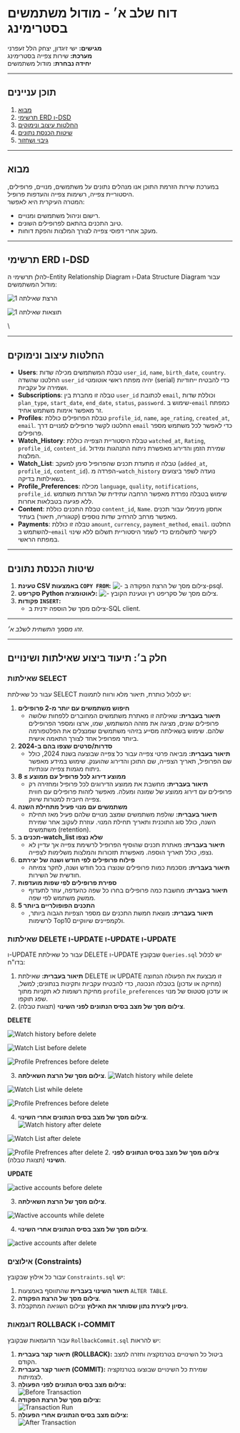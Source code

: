 # דוח שלב א׳ - מודול משתמשים בסטרימינג

**מגישים:** ישי זיגדון, יצחק הלל זעפרני\
**מערכת:** שירות צפייה בסטרימינג\
**יחידה נבחרת:** מודול משתמשים

---

## תוכן עניינים

1. [מבוא](#מבוא)
2. [תרשימי ERD ו-DSD](#תרשימי-erd-ו-dsd)
3. [החלטות עיצוב ונימוקים](#החלטות-עיצוב-ונימוקים)
4. [שיטות הכנסת נתונים](#שיטות-הכנסת-נתונים)
5. [גיבוי ושחזור](#גיבוי-ושחזור)

---

## מבוא

במערכת שירות הזרמת התוכן אנו מנהלים נתונים על משתמשים, מנויים, פרופילים, היסטוריית צפייה, רשימות צפייה והעדפות פרופיל.\
המטרה העיקרית היא לאפשר:

- רישום וניהול משתמשים ומנויים.
- טיוב התכנים בהתאם לפרופילים השונים.
- מעקב אחרי דפוסי צפייה לצורך המלצות והפקת דוחות.

---

## תרשימי ERD ו-DSD

להלן תרשימי ה-Entity Relationship Diagram ו-Data Structure Diagram עבור מודול המשתמשים:

![הרצת שאילתה 1](screenshots/DSD.png)

![תוצאות שאילתה 1](screenshots/ERD.png)

\


---

## החלטות עיצוב ונימוקים

- **Users**: טבלת המשתמשים מכילה שדות `user_id`, `name`, `birth_date`, `country`. החלטנו שהשדה `user_id` יהיה מפתח ראשי אוטומטי (serial) כדי להבטיח ייחודיות ושמירה על עקביות.
- **Subscriptions**: טבלה זו מחברת בין `user_id` לכתובת `email`, וכוללת שדות `plan_type`, `start_date`, `end_date`, `status`, `password`. שימוש ב-`email` כמפתח זר מאפשר אימות משתמש אחיד.
- **Profiles**: טבלת הפרופילים כוללת `profile_id`, `name`, `age_rating`, `created_at`, `email`. החלטנו לקשר פרופילים למנויים דרך `email` כדי לאפשר לכל משתמש מספר פרופילים.
- **Watch\_History**: טבלת היסטוריית הצפייה כוללת `watched_at`, `Rating`, `profile_id`, `content_id`. שמירת הזמן והדירוג מאפשרת ניתוח התנהגות ומידול המלצות.
- **Watch\_List**: טבלה זו מתעדת תכנים שהפרופיל סימן למעקב (`added_at`, `profile_id`, `content_id`). הפרדה מ-`watch_history` נועדה לשפר ביצועים בשאילתות בדיקה.
- **Profile\_Preferences**: מכילה `language`, `quality`, `notifications`, `profile_id`. שימוש בטבלה נפרדת מאפשר הרחבה עתידית של הגדרות משתמש ללא פגיעה בטבלאות אחרות.
- **Content**: טבלת התכנים כוללת `content_id`, `Name`. אחסון מינימלי עבור תכנים מאפשר מרחב להרחיב שדות נוספים (קטגוריה, תיאור) בעתיד.
- **Payments**: טבלה זו כוללת `amount`, `currency`, `payment_method`, `email`. החלטנו להשתמש ב-`email` לקישור לתשלומים כדי לשמר היסטוריית תשלום ללא שינוי במפתח הראשי.

---

## שיטות הכנסת נתונים

1. **טעינת CSV באמצעות ****`COPY FROM`****:**
![- צילום מסך של הרצת הפקודה ב-psql.](screenshots/Screenshot%202025-04-18%20090339.png)
2. **סקריפט Python לאוטומציה:**
   ![- צילום מסך של סקריפט רץ וטעינת הקובץ.](screenshots/Screenshot%202025-04-18%20093811.png)
3. **פקודות ****`INSERT`****:**
   - צילום מסך של הוספה ידנית ב-SQL client.

---

*זהו מסמך התשתית לשלב א׳.*

---

## חלק ב׳: תיעוד ביצוע שאילתות ושינויים

### שאילתות SELECT
עבור כל שאילתת SELECT יש לכלול כותרת, תיאור מלא ורווח לתמונות:

1. **חיפוש משתמשים עם יותר מ-2 פרופילים**  
   - **תיאור בעברית:** שאילתה זו מאתרת משתמשים המחוברים ללפחות שלושה פרופילים שונים, מציגה את מזהה המשתמש, שמו, ארצו ומספר הפרופילים שלהם. שימוש בשאילתה מסייע בזיהוי משתמשים שמנצלים את הפלטפורמה ביותר מפרופיל אחד לצורך התאמה אישית.  
2. **סדרות/סרטים שצפו בהם ב-2024**  
   - **תיאור בעברית:** מביאה פרטי צפייה עבור כל צפייה שבוצעה בשנת 2024, כולל שם הפרופיל, תאריך הצפייה, שם התוכן והדירוג שהוענק. שימוש במידע מאפשר ניתוח מגמות צפייה עונתיות.  
3. **ממוצע דירוג לכל פרופיל עם ממוצע ≥ 8**  
   - **תיאור בעברית:** מחשבת את ממוצע הדירוגים לכל פרופיל ומחזירה רק פרופילים עם דירוג ממוצע של שמונה ומעלה. מאפשר לזהות פרופילים עם חווית צפייה חיובית למטרות שיווק.  
4. **משתמשים עם מנוי פעיל מתחילת השנה**  
   - **תיאור בעברית:** שולפת משתמשים שמצב מנויים שלהם פעיל מאז תחילת השנה, כולל סוג התוכנית ותאריך תחילת המנוי. עוזרת לעקוב אחר שמירת משתמשים (retention).  
5. **תכנים ב-watch_list שלא נצפו**  
   - **תיאור בעברית:** מאתרת תכנים שהוסיף הפרופיל לרשימת צפייה אך עדיין לא נצפו, כולל תאריך הוספה. מאפשרת תזכורות והמלצות משלימות לצפייה.  
6. **פילוח פרופילים לפי חודש ושנה של יצירתם**  
   - **תיאור בעברית:** מסכמת כמות פרופילים שנוצרו בכל חודש ושנה, לחקר צמיחה חודשית של השירות.  
7. **ספירת פרופילים לפי שפות מועדפות**  
   - **תיאור בעברית:** מחשבת כמה פרופילים בחרו כל שפה כהעדפה, עוזר לתעדוף ממשק משתמש לפי שפה.  
8. **5 התכנים הפופולריים ביותר**  
   - **תיאור בעברית:** מוצאת חמשת התכנים עם מספר הצפיות הגבוה ביותר, לרשימות Top10 ולקמפיינים שיווקיים.  

### שאילתות DELETE ו-UPDATE ו-UPDATE ו-UPDATE

ו-UPDATE
עבור כל שאילתת DELETE ו-UPDATE שבקובץ `Queries.sql` יש לכלול בדו"ח:

1. **תיאור בעברית:** שאילתת DELETE או UPDATE זו מבצעת את הפעולה הנחוצה (מחיקה או עדכון) בטבלה הנכונה, כדי להבטיח עקביות ותקינות בנתונים; למשל, מחיקת רשומות לא תקניות מתוך `profile_preferences` או עדכון סטטוס של מנוי שפג תוקפו.
2. **צילום מסך של מצב בסיס הנתונים לפני השינוי** (תצוגת טבלה).

**DELETE**

![Watch history before delete](screenshots/history_before_del.png)

![Watch List before delete](screenshots/watchlist_before_del.png)

![Profile Prefrences before delete](screenshots/pp_before_del.png)

3. **צילום מסך של הרצת השאילתה**.
![Watch history while delete](screenshots/history_while_del.png)

![Watch List while delete](screenshots/watchlist_while_del.png)

![Profile Prefrences before delete](screenshots/pp_while_del.png)

4. **צילום מסך של מצב בסיס הנתונים אחרי השינוי**.
![Watch history after delete](screenshots/history_after_del.png)

![Watch List after delete](screenshots/watchlist_after_del.png)

![Profile Prefrences after delete](screenshots/pp_after_del.png)
2. **צילום מסך של מצב בסיס הנתונים לפני השינוי** (תצוגת טבלה).

**UPDATE**

![active accounts before delete](screenshots/active_b_upd.png)

3. **צילום מסך של הרצת השאילתה**.

![Wactive accounts while delete](screenshots/active_upd.png)

4. **צילום מסך של מצב בסיס הנתונים אחרי השינוי**.

![active accounts after delete](screenshots/active_a_upd.png)

### אילוצים (Constraints)

עבור כל אילוץ שבקובץ `Constraints.sql` יש:

1. **תיאור השינוי בעברית** שהתווסף באמצעות `ALTER TABLE`.
2. **צילום מסך של הרצת הפקודה**.
3. **ניסיון ליצירת נתון שסותר את האילוץ** וצילום השגיאה המתקבלת.

### דוגמאות ROLLBACK ו-COMMIT
עבור הדוגמאות שבקובץ `RollbackCommit.sql` יש להראות:
1. **תיאור קצר בעברית (ROLLBACK):** ביטול כל השינויים בטרנזקציה וחזרה למצב הקודם.
2. **תיאור קצר בעברית (COMMIT):** שמירת כל השינויים שבוצעו בטרנזקציה לצמיתות.
3. **צילום מצב בסיס הנתונים לפני הפעולה:**  
   ![Before Transaction](screenshots/tx_before.png)  
4. **צילום מסך של הרצת הפקודה:**  
   ![Transaction Run](screenshots/tx_run.png)  
5. **צילום מצב בסיס הנתונים אחרי הפעולה:**  
   ![After Transaction](screenshots/tx_after.png)

